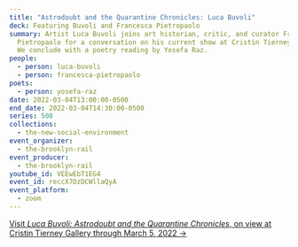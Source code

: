 ```yaml
---
title: "Astrodoubt and the Quarantine Chronicles: Luca Buvoli"
deck: Featuring Buvoli and Francesca Pietropaolo
summary: Artist Luca Buvoli joins art historian, critic, and curator Francesca
  Pietropaolo for a conversation on his current show at Cristin Tierney Gallery.
  We conclude with a poetry reading by Yosefa Raz.
people:
  - person: luca-buvoli
  - person: francesca-pietropaolo
poets:
  - person: yosefa-raz
date: 2022-03-04T13:00:00-0500
end_date: 2022-03-04T14:30:00-0500
series: 508
collections:
  - the-new-social-environment
event_organizer:
  - the-brooklyn-rail
event_producer:
  - the-brooklyn-rail
youtube_id: VEEwEbT1EG4
event_id: reccX7OzDCWllaQyA
event_platform:
  - zoom
---
```

[Visit *Luca Buvoli: Astrodoubt and the Quarantine Chronicles*, on view at Cristin Tierney Gallery through March 5, 2022 →](https://www.cristintierney.com/exhibitions/77/cover/)